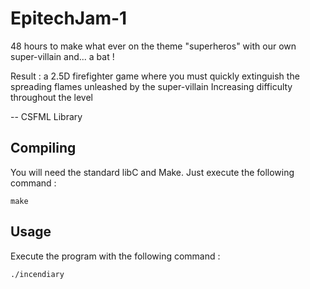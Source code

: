 # EpitechJam-1

48 hours to make what ever on the theme "superheros" with our own super-villain and... a bat !

Result : a 2.5D firefighter game where you must quickly extinguish the spreading flames unleashed by the super-villain
Increasing difficulty throughout the level

-- CSFML Library

## Compiling
You will need the standard libC and Make.
Just execute the following command :

    make

## Usage
Execute the program with the following command :

    ./incendiary
